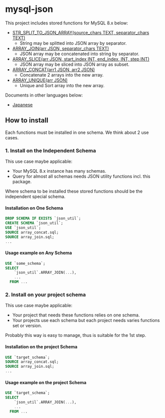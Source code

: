 # mysql-json

This project includes stored functions for MySQL 8.x below:

- [STR_SPLIT_TO_JSON_ARRAY(source_chars TEXT, separator_chars TEXT)](/docs_en/str_split_to_json_array.md)
  - String may be splitted into JSON array by separator.
- [ARRAY_JOIN(arr JSON, separator_chars TEXT)](/docs_en/array_join.md)
  - JSON array may be concatenated into string by separator.
- [ARRAY_SLICE(arr JSON, start_index INT, end_index, INT, step INT)](/docs_en/array_slice.md)
  - JSON array may be sliced into JSON array as subset.
- [ARRAY_CONCAT(arr1 JSON, arr2 JSON)](/docs_en/array_concat.md)
  - Concatenate 2 arrays into the new array.
- [ARRAY_UNIQUE(arr JSON)](/docs_en/array_unique.md)
  - Unique and Sort array into the new array.

Documents in other languages below:

- [Japanese](README_ja.md)

## How to install

Each functions must be installed in one schema. We think about 2 use cases.

### 1. Install on the Independent Schema

This use case maybe applicable:

- Your MySQL 8.x instance has many schemas.
- Query for almost all schemas needs JSON utility functions incl. this package.

Where schema to be installed these stored functions should be the independent special schema.

#### Installation on One Schema

```SQL
DROP SCHEMA IF EXISTS `json_util`;
CREATE SCHEMA `json_util`;
USE `json_util`;
SOURCE array_concat.sql;
SOURCE array_join.sql;
...
```

#### Usage example on Any Schema

```SQL
USE `some_schema`;
SELECT
    `json_util`.ARRAY_JOIN(...),
    ...
  FROM ...
```

### 2. Install on your project schema

This use case maybe applicable:

- Your project that needs these functions relies on one schema.
- Your projects use each schema but each project needs varies functions set or version.

Probably this way is easy to manage, thus is suitable for the 1st step.

#### Installation on the project Schema

```SQL
USE `target_schema`;
SOURCE array_concat.sql;
SOURCE array_join.sql;
...
```

#### Usage example on the project Schema

```SQL
USE `target_schema`;
SELECT
    `json_util`.ARRAY_JOIN(...),
    ...
  FROM ...
```
